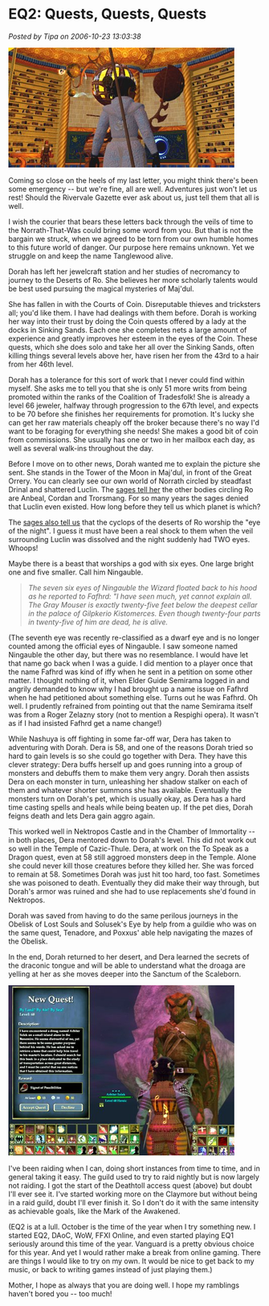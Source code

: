 # EQ2: Quests, Quests, Quests

*Posted by Tipa on 2006-10-23 13:03:38*

![Orrery in the Tower of the Moon](../uploads/2006/10/orrery.jpg)

Coming so close on the heels of my last letter, you might think there's been some emergency -- but we're fine, all are well. Adventures just won't let us rest! Should the Rivervale Gazette ever ask about us, just tell them that all is well.

I wish the courier that bears these letters back through the veils of time to the Norrath-That-Was could bring some word from you. But that is not the bargain we struck, when we agreed to be torn from our own humble homes to this future world of danger. Our purpose here remains unknown. Yet we struggle on and keep the name Tanglewood alive.

Dorah has left her jewelcraft station and her studies of necromancy to journey to the Deserts of Ro. She believes her more scholarly talents would be best used pursuing the magical mysteries of Maj'dul.

She has fallen in with the Courts of Coin. Disreputable thieves and tricksters all; you'd like them. I have had dealings with them before. Dorah is working her way into their trust by doing the Coin quests offered by a lady at the docks in Sinking Sands. Each one she completes nets a large amount of experience and greatly improves her esteem in the eyes of the Coin. These quests, which she does solo and take her all over the Sinking Sands, often killing things several levels above her, have risen her from the 43rd to a hair from her 46th level.

Dorah has a tolerance for this sort of work that I never could find within myself. She asks me to tell you that she is only 51 more writs from being promoted within the ranks of the Coalition of Tradesfolk! She is already a level 66 jeweler, halfway through progression to the 67th level, and expects to be 70 before she finishes her requirements for promotion. It's lucky she can get her raw materials cheaply off the broker because there's no way I'd want to be foraging for everything she needs! She makes a good bit of coin from commissions. She usually has one or two in her mailbox each day, as well as several walk-ins throughout the day.

Before I move on to other news, Dorah wanted me to explain the picture she sent. She stands in the Tower of the Moon in Maj'dul, in front of the Great Orrery. You can clearly see our own world of Norrath circled by steadfast Drinal and shattered Luclin. The [sages tell her](http://eqiiforums.station.sony.com/eq2/board/print?board.id=lore&message.id=9999&page=1&format=page "Maj'dul Planetarium") the other bodies circling Ro are Anbeal, Cordan and Trorsmang. For so many years the sages denied that Luclin even existed. How long before they tell us which planet is which?

The [sages also tell us](http://eq2players.station.sony.com/en/news_ff.vm?FeatureName=enemy_mastery4 "DoF enemy mastery") that the cyclops of the deserts of Ro worship the "eye of the night". I guess it must have been a real shock to them when the veil surrounding Luclin was dissolved and the night suddenly had TWO eyes. Whoops!

Maybe there is a beast that worships a god with six eyes. One large bright one and five smaller. Call him Ningauble.

> *The seven six eyes of Ningauble the Wizard floated back to his hood as he reported to Fafhrd: "I have seen much, yet cannot explain all. The Gray Mouser is exactly twenty-five feet below the deepest cellar in the palace of Gilpkerio Kistomerces. Even though twenty-four parts in twenty-five of him are dead, he is alive.* 


(The seventh eye was recently re-classified as a dwarf eye and is no longer counted among the official eyes of Ningauble. I saw someone named Ningauble the other day, but there was no resemblance. I would have let that name go back when I was a guide. I did mention to a player once that the name Fafhrd was kind of iffy when he sent in a petition on some other matter. I thought nothing of it, when Elder Guide Semirama logged in and angrily demanded to know why I had brought up a name issue on Fafhrd when he had petitioned about something else. Turns out he was Fafhrd. Oh well. I prudently refrained from pointing out that the name Semirama itself was from a Roger Zelazny story (not to mention a Respighi opera). It wasn't as if I had insisted Fafhrd get a name change!)

While Nashuya is off fighting in some far-off war, Dera has taken to adventuring with Dorah. Dera is 58, and one of the reasons Dorah tried so hard to gain levels is so she could go together with Dera. They have this clever strategy: Dera buffs herself up and goes running into a group of monsters and debuffs them to make them very angry. Dorah then assists Dera on each monster in turn, unleashing her shadow stalker on each of them and whatever shorter summons she has available. Eventually the monsters turn on Dorah's pet, which is usually okay, as Dera has a hard time casting spells and heals while being beaten up. If the pet dies, Dorah feigns death and lets Dera gain aggro again.

This worked well in Nektropos Castle and in the Chamber of Immortality -- in both places, Dera mentored down to Dorah's level. This did not work out so well in the Temple of Cazic-Thule. Dera, at work on the To Speak as a Dragon quest, even at 58 still aggroed monsters deep in the Temple. Alone she could never kill those creatures before they killed her. She was forced to remain at 58. Sometimes Dorah was just hit too hard, too fast. Sometimes she was poisoned to death. Eventually they did make their way through, but Dorah's armor was ruined and she had to use replacements she'd found in Nektropos.

Dorah was saved from having to do the same perilous journeys in the Obelisk of Lost Souls and Solusek's Eye by help from a guildie who was on the same quest, Tenadore, and Poxxus' able help navigating the mazes of the Obelisk.

In the end, Dorah returned to her desert, and Dera learned the secrets of the draconic tongue and will be able to understand what the droaga are yelling at her as she moves deeper into the Sanctum of the Scaleborn.

![Deathtoll Access Quest](../uploads/2006/10/deathtoll.jpg)

I've been raiding when I can, doing short instances from time to time, and in general taking it easy. The guild used to try to raid nightly but is now largely not raiding. I got the start of the Deathtoll access quest (above) but doubt I'll ever see it. I've started working more on the Claymore but without being in a raid guild, doubt I'll ever finish it. So I don't do it with the same intensity as achievable goals, like the Mark of the Awakened.

(EQ2 is at a lull. October is the time of the year when I try something new. I started EQ2, DAoC, WoW, FFXI Online, and even started playing EQ1 seriously around this time of the year. Vanguard is a pretty obvious choice for this year. And yet I would rather make a break from online gaming. There are things I would like to try on my own. It would be nice to get back to my music, or back to writing games instead of just playing them.)

Mother, I hope as always that you are doing well. I hope my ramblings haven't bored you -- too much!
